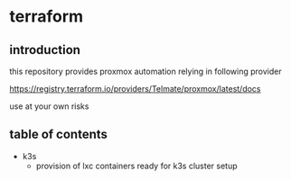 # terraform

## introduction
this repository provides proxmox automation relying in following provider

https://registry.terraform.io/providers/Telmate/proxmox/latest/docs

use at your own risks

## table of contents
- k3s
  - provision of lxc containers ready for k3s cluster setup
